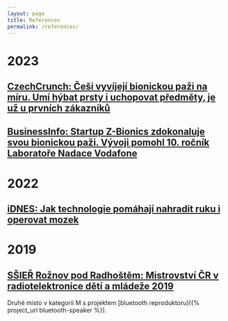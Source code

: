 ```yaml
---
layout: page
title: References
permalink: /references/
---
```


# 2023

## [CzechCrunch: Češi vyvíjejí bionickou paži na míru. Umí hýbat prsty i uchopovat předměty, je už u prvních zákazníků](https://cc.cz/cesi-vyvijeji-bionickou-pazi-na-miru-umi-hybat-prsty-i-uchopovat-predmety-je-uz-u-prvnich-zakazniku/)

## [BusinessInfo: Startup Z-Bionics zdokonaluje svou bionickou paži. Vývoji pomohl 10. ročník Laboratoře Nadace Vodafone](https://www.businessinfo.cz/clanky/startup-z-bionics-zdokonaluje-svou-bionickou-pazi-vyvoji-pomohl-desaty-rocnik-laboratore-nadace-vodafone/)


# 2022

## [iDNES: Jak technologie pomáhají nahradit ruku i operovat mozek](https://sdeleni.idnes.cz/zpravy/jak-technologie-pomahaji-nahradit-ruku-i-operovat-mozek.A221214_115454_zpr_sdeleni_zuje)


# 2019

## [SŠIEŘ Rožnov pod Radhoštěm: Mistrovství ČR v radiotelektronice dětí a mládeže 2019](https://www.roznovskastredni.cz/aktuality/mistrovstvi-cr-v-radiotelektronice-deti-a-mladeze-2019)

Druhé místo v kategorii M s projektem [bluetooth reproduktoru]({% project_url bluetooth-speaker %}).
